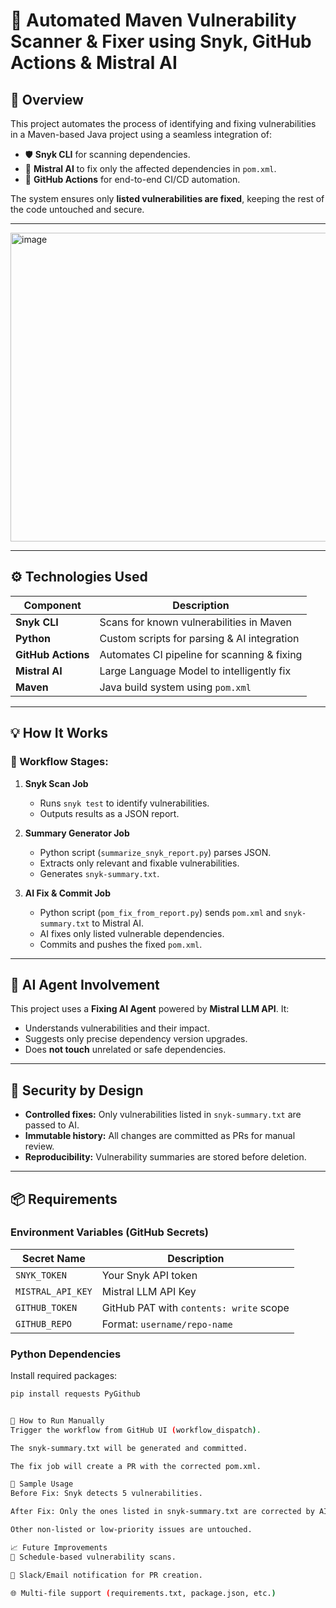 # 🔐 Automated Maven Vulnerability Scanner & Fixer using Snyk, GitHub Actions & Mistral AI

## 📌 Overview

This project automates the process of identifying and fixing vulnerabilities in a Maven-based Java project using a seamless integration of:

- 🛡️ **Snyk CLI** for scanning dependencies.
- 🤖 **Mistral AI** to fix only the affected dependencies in `pom.xml`.
- 🔁 **GitHub Actions** for end-to-end CI/CD automation.

The system ensures only **listed vulnerabilities are fixed**, keeping the rest of the code untouched and secure.

---
<img width="774" height="494" alt="image" src="https://github.com/user-attachments/assets/11328bd1-9470-4cf9-822b-8121ce66a96f" />

---

## ⚙️ Technologies Used

| Component          | Description                                 |
|--------------------|---------------------------------------------|
| **Snyk CLI**       | Scans for known vulnerabilities in Maven    |
| **Python**         | Custom scripts for parsing & AI integration |
| **GitHub Actions** | Automates CI pipeline for scanning & fixing |
| **Mistral AI**     | Large Language Model to intelligently fix   |
| **Maven**          | Java build system using `pom.xml`           |

---

## 💡 How It Works

### 🔁 Workflow Stages:

1. **Snyk Scan Job**
   - Runs `snyk test` to identify vulnerabilities.
   - Outputs results as a JSON report.

2. **Summary Generator Job**
   - Python script (`summarize_snyk_report.py`) parses JSON.
   - Extracts only relevant and fixable vulnerabilities.
   - Generates `snyk-summary.txt`.

3. **AI Fix & Commit Job**
   - Python script (`pom_fix_from_report.py`) sends `pom.xml` and `snyk-summary.txt` to Mistral AI.
   - AI fixes only listed vulnerable dependencies.
   - Commits and pushes the fixed `pom.xml`.

---

## 🧠 AI Agent Involvement

This project uses a **Fixing AI Agent** powered by **Mistral LLM API**. It:

- Understands vulnerabilities and their impact.
- Suggests only precise dependency version upgrades.
- Does **not touch** unrelated or safe dependencies.

---

## 🔐 Security by Design

- **Controlled fixes:** Only vulnerabilities listed in `snyk-summary.txt` are passed to AI.
- **Immutable history:** All changes are committed as PRs for manual review.
- **Reproducibility:** Vulnerability summaries are stored before deletion.

---

## 📦 Requirements

### Environment Variables (GitHub Secrets)

| Secret Name       | Description                              |
|-------------------|------------------------------------------|
| `SNYK_TOKEN`       | Your Snyk API token                      |
| `MISTRAL_API_KEY`  | Mistral LLM API Key                      |
| `GITHUB_TOKEN`     | GitHub PAT with `contents: write` scope |
| `GITHUB_REPO`      | Format: `username/repo-name`             |

### Python Dependencies

Install required packages:
```bash
pip install requests PyGithub


🚀 How to Run Manually
Trigger the workflow from GitHub UI (workflow_dispatch).

The snyk-summary.txt will be generated and committed.

The fix job will create a PR with the corrected pom.xml.

🧪 Sample Usage
Before Fix: Snyk detects 5 vulnerabilities.

After Fix: Only the ones listed in snyk-summary.txt are corrected by AI.

Other non-listed or low-priority issues are untouched.

📈 Future Improvements
🔁 Schedule-based vulnerability scans.

📩 Slack/Email notification for PR creation.

🌐 Multi-file support (requirements.txt, package.json, etc.)







